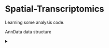 # Spatial-Transcriptomics
Learning some analysis code.

AnnData data structure
<details>
<summary> </summary>
<b>![AnnData](https://github.com/weiwei4396/Spatial-Transcriptomics/blob/main/picture/anndata.jpg)<b>
</details>


